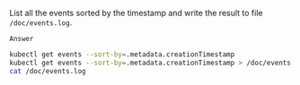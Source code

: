 List all the events sorted by the timestamp and write the result to file `/doc/events.log`.

`Answer`
```bash
kubectl get events --sort-by=.metadata.creationTimestamp
kubectl get events --sort-by=.metadata.creationTimestamp > /doc/events.log
cat /doc/events.log
```